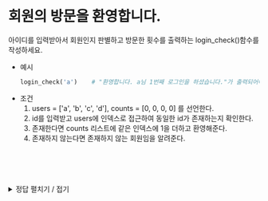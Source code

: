 # 회원의 방문을 환영합니다.
아이디를 입력받아서 회원인지 판별하고 방문한 횟수를 출력하는 login_check()함수를 작성하세요.
- 예시
    ```python
    login_check('a')    # "환영합니다. a님 1번째 로그인을 하셨습니다."가 출력되어야 한다.
    ```
- 조건
    1. users = ['a', 'b', 'c', 'd'], counts = [0, 0, 0, 0] 를 선언한다.
    2. id를 입력받고 users에 인덱스로 접근하여 동일한 id가 존재하는지 확인한다.
    3. 존재한다면 counts 리스트에 같은 인덱스에 1을 더하고 환영해준다.
    4. 존재하지 않는다면 존재하지 않는 회원임을 알려준다.
<br>
<br>
<br>
<br>

<details>
<summary>정답 펼치기 / 접기</summary>

## Answer 1
continue, break를 사용하는 경우
```python
users = ['a', 'b', 'c', 'd']
counts = [0, 0, 0, 0]


def login_check(id) :
    for index in range(len(users)) :
        if id != users[index] :
            continue
        else :
            counts[index] += 1
            print("환영합니다", id, "님", counts[index], "번째 로그인을 하셨습니다.")
            break
    
        print("해당 id가 없습니다")

login_check('a')
```

## Answer 2
continue, break를 사용하지 않는 경우
```python
users = ['a', 'b', 'c', 'd']
counts = [0, 0, 0, 0]

def login_check(id):
    for index in range(len(users)):
        if id != users[index]:
            exist = True        
        else:
            counts[index] += 1
            print("환영합니다", id, "님", counts[index], "번째 로그인을 하셨습니다.")
            exist = False

    if exist:
        print("해당 id가 없습니다")

login_check('a')
```

</details>